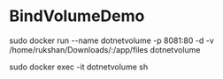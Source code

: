 # BindVolumeDemo

sudo docker  run --name dotnetvolume -p 8081:80 -d -v /home/rukshan/Downloads/:/app/files  dotnetvolume

sudo docker exec -it dotnetvolume sh
